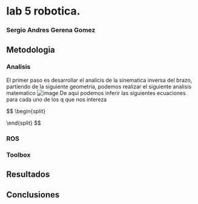 # lab 5 robotica. 

### Sergio Andres Gerena Gomez


## Metodologia
### Analisis
El primer paso es desarrollar el analicis de la sinematica inversa del brazo, partiendo de la siguiente geometria, podemos realizar el siguiente analisis matematico
![image](https://user-images.githubusercontent.com/38962033/199860851-7d300dd7-0d80-43bc-bd3f-8224737be053.png)
De aqui podemos inferir las siguientes ecuaciones para cada uno de los q que nos intereza

$$
\\begin{split}

\\end{split}
$$

### ROS


### Toolbox







    
  ## Resultados
  



  ## Conclusiones

